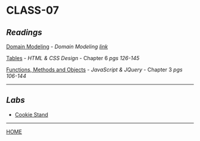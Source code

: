 # CLASS-07

## *Readings*

[Domain Modeling](https://cassandraortiz.github.io/reading-notes/Class07/class07_article) - <cite>Domain Modeling</cite> *[link](https://github.com/codefellows/domain_modeling#domain-modeling)*

[Tables](https://cassandraortiz.github.io/reading-notes/Class07/class07_tables) - <cite>HTML & CSS Design</cite> - Chapter 6 *pgs 126-145*

[Functions, Methods and Objects](https://cassandraortiz.github.io/reading-notes/Class07/class07_funcMethObj) - <cite>JavaScript & JQuery</cite> - Chapter 3 *pgs 106-144*

---

## *Labs*

- [Cookie Stand](https://cassandraortiz.github.io/cookie-stand)

---

[HOME](https://cassandraortiz.github.io/reading-notes)

